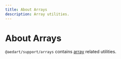 ```yaml
---
title: About Arrays
description: Array utilities.
---
```


# About Arrays <Badge type="tip" text="Available since v0.9" vertical="middle" />

`@aedart/support/arrays` contains [array](https://developer.mozilla.org/en-US/docs/Web/JavaScript/Reference/Global_Objects/Array) related utilities.